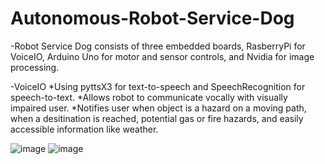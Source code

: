 # Autonomous-Robot-Service-Dog
-Robot Service Dog consists of three embedded boards, RasberryPi for VoiceIO, Arduino Uno for motor and sensor controls, and Nvidia for image processing.

-VoiceIO
  *Using pyttsX3 for text-to-speech and SpeechRecognition for speech-to-text.
  *Allows robot to communicate vocally with visually impaired user.
  *Notifies user when object is a hazard on a moving path, when a desitination is reached, potential gas or fire hazards, and easily accessible information like weather.
  
![image](https://user-images.githubusercontent.com/89810188/233457965-6f4e0a29-e1d3-45d2-b1ae-c50ec44db392.png)
![image](https://user-images.githubusercontent.com/89810188/233458036-c40172a7-5932-41a6-8aa8-336a477a5ca6.png)
